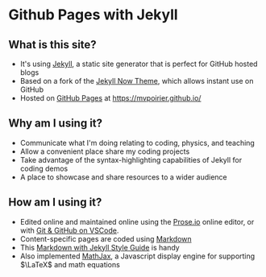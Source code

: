 # Github Pages with Jekyll

## What is this site?
- It's using [Jekyll](https://github.com/jekyll/jekyll), a static site generator that is perfect for GitHub hosted blogs
- Based on a fork of the [Jekyll Now Theme](https://github.com/barryclark/jekyll-now/), which allows instant use on GitHub
- Hosted on [GitHub Pages](https://github.io/) at <https://mvpoirier.github.io/>

## Why am I using it?
- Communicate what I'm doing relating to coding, physics, and teaching
- Allow a convenient place share my coding projects
- Take advantage of the syntax-highlighting capabilities of Jekyll for coding demos
- A place to showcase and share resources to a wider audience

## How am I using it?
- Edited online and maintained online using the [Prose.io](http://prose.io/) online editor, or with [Git & GitHub on VSCode](https://www.youtube.com/watch?v=9cMWR-EGFuY).
- Content-specific pages are coded using [Markdown](https://www.markdownguide.org/)
- This [Markdown with Jekyll Style Guide](http://www.jekyllnow.com/Markdown-Style-Guide/) is handy
- Also implemented [MathJax](https://www.mathjax.org/), a Javascript display engine for supporting $\LaTeX$ and math equations
